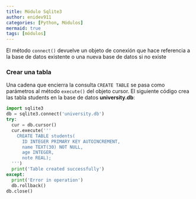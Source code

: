 ```yaml
---
title: Módulo Sqlite3
author: enidev911
categories: [Python, Módulos]
mermaid: true
tags: [módulos]
---
```


El método `connect()` devuelve un objeto de conexión que hace referencia a la base de datos existente o una nueva base de datos si no existe

### Crear una tabla

Una cadena que encierra la consulta `CREATE TABLE` se pasa como parámetros al método `execute()` del objeto cursor. El siguiente código crea las tabla students en la base de datos **university.db**:

```python
import sqlite3
db = sqlite3.connect('university.db')
try:
  cur = db.cursor()
  cur.execute('''
    CREATE TABLE students(
      ID INTEGER PRIMARY KEY AUTOINCREMENT,
      name TEXT(30) NOT NULL,
      age INTEGER,
      note REAL);
  ''')
  print('Table created successfully')
except:
  print('Error in operation')
  db.rollback()
db.close() 
```
